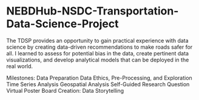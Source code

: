 # NEBDHub-NSDC-Transportation-Data-Science-Project

The TDSP provides an opportunity to gain practical experience with data science by creating data-driven recommendations to make roads safer for all. I learned to assess for potential bias in the data, create pertinent data visualizations, and develop analytical models that can be deployed in the real world. 

Milestones:
Data Preparation
Data Ethics, Pre-Processing, and Exploration
Time Series Analysis
Geospatial Analysis
Self-Guided Research Question
Virtual Poster Board Creation: Data Storytelling
